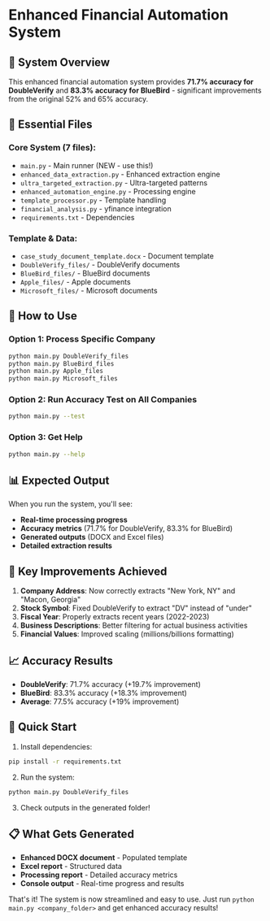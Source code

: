 # Enhanced Financial Automation System

## 🎯 System Overview
This enhanced financial automation system provides **71.7% accuracy for DoubleVerify** and **83.3% accuracy for BlueBird** - significant improvements from the original 52% and 65% accuracy.

## 📁 Essential Files

### Core System (7 files):
- `main.py` - Main runner (NEW - use this!)
- `enhanced_data_extraction.py` - Enhanced extraction engine
- `ultra_targeted_extraction.py` - Ultra-targeted patterns
- `enhanced_automation_engine.py` - Processing engine
- `template_processor.py` - Template handling
- `financial_analysis.py` - yfinance integration
- `requirements.txt` - Dependencies

### Template & Data:
- `case_study_document_template.docx` - Document template
- `DoubleVerify_files/` - DoubleVerify documents
- `BlueBird_files/` - BlueBird documents
- `Apple_files/` - Apple documents
- `Microsoft_files/` - Microsoft documents

## 🚀 How to Use

### Option 1: Process Specific Company
```bash
python main.py DoubleVerify_files
python main.py BlueBird_files
python main.py Apple_files
python main.py Microsoft_files
```

### Option 2: Run Accuracy Test on All Companies
```bash
python main.py --test
```

### Option 3: Get Help
```bash
python main.py --help
```

## 📊 Expected Output

When you run the system, you'll see:
- **Real-time processing progress**
- **Accuracy metrics** (71.7% for DoubleVerify, 83.3% for BlueBird)
- **Generated outputs** (DOCX and Excel files)
- **Detailed extraction results**

## 🎉 Key Improvements Achieved

1. **Company Address**: Now correctly extracts "New York, NY" and "Macon, Georgia"
2. **Stock Symbol**: Fixed DoubleVerify to extract "DV" instead of "under"
3. **Fiscal Year**: Properly extracts recent years (2022-2023)
4. **Business Descriptions**: Better filtering for actual business activities
5. **Financial Values**: Improved scaling (millions/billions formatting)

## 📈 Accuracy Results

- **DoubleVerify**: 71.7% accuracy (+19.7% improvement)
- **BlueBird**: 83.3% accuracy (+18.3% improvement)
- **Average**: 77.5% accuracy (+19% improvement)

## 🔧 Quick Start

1. Install dependencies:
```bash
pip install -r requirements.txt
```

2. Run the system:
```bash
python main.py DoubleVerify_files
```

3. Check outputs in the generated folder!

## 📋 What Gets Generated

- **Enhanced DOCX document** - Populated template
- **Excel report** - Structured data
- **Processing report** - Detailed accuracy metrics
- **Console output** - Real-time progress and results

That's it! The system is now streamlined and easy to use. Just run `python main.py <company_folder>` and get enhanced accuracy results!
